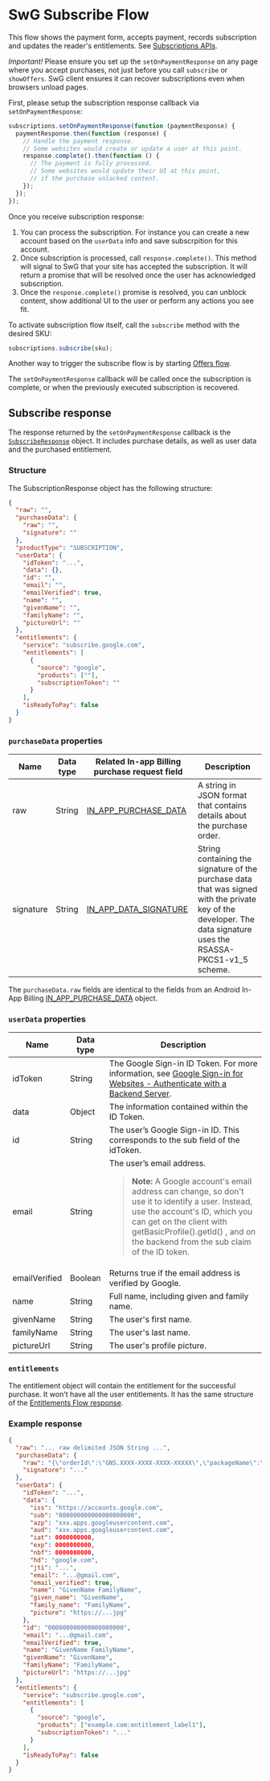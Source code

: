 <!---
Copyright 2018 The Subscribe with Google Authors. All Rights Reserved.

Licensed under the Apache License, Version 2.0 (the "License");
you may not use this file except in compliance with the License.
You may obtain a copy of the License at

     http://www.apache.org/licenses/LICENSE-2.0

Unless required by applicable law or agreed to in writing, software
distributed under the License is distributed on an "AS-IS" BASIS,
WITHOUT WARRANTIES OR CONDITIONS OF ANY KIND, either express or implied.
See the License for the specific language governing permissions and
limitations under the License.
-->

# SwG Subscribe Flow

This flow shows the payment form, accepts payment, records subscription and updates the reader's entitlements. See [Subscriptions APIs](./core-apis.md).

_Important!_ Please ensure you set up the `setOnPaymentResponse` on any page where you accept purchases, not just before you call `subscribe` or `showOffers`. SwG client ensures it can recover subscriptions even when browsers unload pages.

First, please setup the subscription response callback via `setOnPaymentResponse`:

```js
subscriptions.setOnPaymentResponse(function (paymentResponse) {
  paymentResponse.then(function (response) {
    // Handle the payment response.
    // Some websites would create or update a user at this point.
    response.complete().then(function () {
      // The payment is fully processed.
      // Some websites would update their UI at this point,
      // if the purchase unlocked content.
    });
  });
});
```

Once you receive subscription response:

1.  You can process the subscription. For instance you can create a new account based on the `userData` info and save subscrpition for this account.
2.  Once subscription is processed, call `response.complete()`. This method will signal to SwG that your site has accepted the subscription. It will return a promise that will be resolved once the user has acknowledged subscription.
3.  Once the `response.complete()` promise is resolved, you can unblock content, show additional UI to the user or perform any actions you see fit.

To activate subscription flow itself, call the `subscribe` method with the desired SKU:

```js
subscriptions.subscribe(sku);
```

Another way to trigger the subscribe flow is by starting [Offers flow](./offers-flow.md).

The `setOnPaymentResponse` callback will be called once the subscription is complete, or when the previously executed subscription is recovered.

## Subscribe response

The response returned by the `setOnPaymentResponse` callback is the [`SubscribeResponse`](../src/api/subscribe-response.js) object. It includes purchase details, as well as user data and the purchased entitlement.

### Structure

The SubscriptionResponse object has the following structure:

```json
{
  "raw": "",
  "purchaseData": {
    "raw": "",
    "signature": ""
  },
  "productType": "SUBSCRIPTION",
  "userData": {
    "idToken": "...",
    "data": {},
    "id": "",
    "email": "",
    "emailVerified": true,
    "name": "",
    "givenName": "",
    "familyName": "",
    "pictureUrl": ""
  },
  "entitlements": {
    "service": "subscribe.google.com",
    "entitlements": [
      {
        "source": "google",
        "products": [""],
        "subscriptionToken": ""
      }
    ],
    "isReadyToPay": false
  }
}
```

### `purchaseData` properties

| Name      | Data type | Related In-app Billing purchase request field                                                                                      | Description                                                                                                                                                       |
| --------- | --------- | ---------------------------------------------------------------------------------------------------------------------------------- | ----------------------------------------------------------------------------------------------------------------------------------------------------------------- |
| raw       | String    | [IN_APP_PURCHASE_DATA](https://developer.android.com/google/play/billing/billing_reference#purchase-data-table)                    | A string in JSON format that contains details about the purchase order.                                                                                           |
| signature | String    | [IN_APP_DATA_SIGNATURE](https://developer.android.com/google/play/billing/billing_reference#purchase-pendingintent-response-table) | String containing the signature of the purchase data that was signed with the private key of the developer. The data signature uses the RSASSA-PKCS1-v1_5 scheme. |

The `purchaseData.raw` fields are identical to the fields from an Android In-App Billing [IN_APP_PURCHASE_DATA](https://developer.android.com/google/play/billing/billing_reference#purchase-data-table) object.

### `userData` properties

| Name          | Data type | Description                                                                                                                                                                                                                                                                                             |
| ------------- | --------- | ------------------------------------------------------------------------------------------------------------------------------------------------------------------------------------------------------------------------------------------------------------------------------------------------------- |
| idToken       | String    | The Google Sign-in ID Token. For more information, see [Google Sign-in for Websites - Authenticate with a Backend Server](https://developers.google.com/identity/sign-in/web/backend-auth#calling-the-tokeninfo-endpoint).                                                                              |
| data          | Object    | The information contained within the ID Token.                                                                                                                                                                                                                                                          |
| id            | String    | The user’s Google Sign-in ID. This corresponds to the sub field of the idToken.                                                                                                                                                                                                                         |
| email         | String    | The user’s email address. <blockquote><b>Note:</b> A Google account's email address can change, so don't use it to identify a user. Instead, use the account's ID, which you can get on the client with getBasicProfile().getId() , and on the backend from the sub claim of the ID token.</blockquote> |
| emailVerified | Boolean   | Returns true if the email address is verified by Google.                                                                                                                                                                                                                                                |
| name          | String    | Full name, including given and family name.                                                                                                                                                                                                                                                             |
| givenName     | String    | The user's first name.                                                                                                                                                                                                                                                                                  |
| familyName    | String    | The user's last name.                                                                                                                                                                                                                                                                                   |
| pictureUrl    | String    | The user's profile picture.                                                                                                                                                                                                                                                                             |

### `entitlements`

The entitlement object will contain the entitlement for the successful purchase. It won't have all the user entitlements. It has the same structure of the [Entitlements Flow response](./entitlements-flow.md#entitlement-response).

### Example response

```json
{
  "raw": "... raw delimited JSON String ...",
  "purchaseData": {
    "raw": "{\"orderId\":\"GNS.XXXX-XXXX-XXXX-XXXXX\",\"packageName\":\"com.norcal-tribune.android\",\"productId\":\"basic_monthly\",\"purchaseTime\":1535389694143,\"purchaseState\":0,\"purchaseToken\":\"...\",\"autoRenewing\":true}",
    "signature": "..."
  },
  "userData": {
    "idToken": "...",
    "data": {
      "iss": "https://accounts.google.com",
      "sub": "000000000000000000000",
      "azp": "xxx.apps.googleusercontent.com",
      "aud": "xxx.apps.googleusercontent.com",
      "iat": 0000000000,
      "exp": 0000000000,
      "nbf": 0000000000,
      "hd": "google.com",
      "jti": "...",
      "email": "...@gmail.com",
      "email_verified": true,
      "name": "GivenName FamilyName",
      "given_name": "GivenName",
      "family_name": "FamilyName",
      "picture": "https://...jpg"
    },
    "id": "000000000000000000000",
    "email": "...@gmail.com",
    "emailVerified": true,
    "name": "GivenName FamilyName",
    "givenName": "GivenName",
    "familyName": "FamilyName",
    "pictureUrl": "https://...jpg"
  },
  "entitlements": {
    "service": "subscribe.google.com",
    "entitlements": [
      {
        "source": "google",
        "products": ["example.com:entitlement_label1"],
        "subscriptionToken": "..."
      }
    ],
    "isReadyToPay": false
  }
}
```
